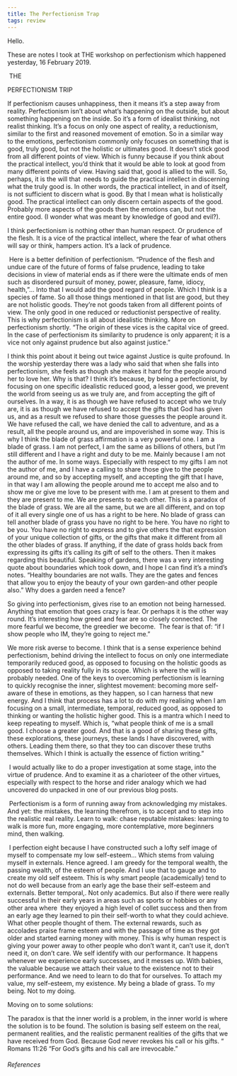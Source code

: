 ```yaml
---
title: The Perfectionism Trap
tags: review
---
```


Hello.

These are notes I took at THE workshop on perfectionism which happened yesterday, 16 February 2019.

  

 THE

PERFECTIONISM TRIP

  

If perfectionism causes unhappiness, then it means it’s a step away from reality. Perfectionism isn’t about what’s happening on the outside, but about something happening on the inside. So it’s a form of idealist thinking, not realist thinking. It’s a focus on only one aspect of reality, a reductionism, similar to the first and reasoned movement of emotion. So in a similar way to the emotions, perfectionism commonly only focuses on something that is good, truly good, but not the holistic or ultimates good. It doesn’t stick good from all different points of view. Which is funny because if you think about the practical intellect, you’d think that it would be able to look at good from many different points of view. Having said that, good is allied to the will. So, perhaps, it is the will that  needs to guide the practical intellect in discerning what the truly good is. In other words, the practical intellect, in and of itself, is not sufficient to discern what is good. By that I mean what is holistically good. The practical intellect can only discern certain aspects of the good. Probably more aspects of the goods then the emotions can, but not the entire good. (I wonder what was meant by knowledge of good and evil?).

I think perfectionism is nothing other than human respect. Or prudence of the flesh. It is a vice of the practical intellect, where the fear of what others will say or think, hampers action. It’s a lack of prudence.

 Here is a better definition of perfectionism. “Prudence of the flesh and undue care of the future of forms of false prudence, leading to take decisions in view of material ends as if there were the ultimate ends of men such as disordered pursuit of money, power, pleasure, fame, idiocy, health,”… Into that I would add the good regard of people. Which I think is a species of fame. So all those things mentioned in that list are good, but they are not holistic goods. They’re not goods taken from all different points of view. The only good in one reduced or reductionist perspective of reality. This is why perfectionism is all about idealistic thinking. More on perfectionism shortly. “The origin of these vices is the capital vice of greed. In the case of perfectionism its similarity to prudence is only apparent; it is a vice not only against prudence but also against justice.”

I think this point about it being out twice against Justice is quite profound. In the worship yesterday there was a lady who said that when she falls into perfectionism, she feels as though she makes it hard for the people around her to love her. Why is that? I think it’s because, by being a perfectionist, by focusing on one specific idealistic reduced good, a lesser good, we prevent the world from seeing us as we truly are, and from accepting the gift of ourselves. In a way, it is as though we have refused to accept who we truly are, it is as though we have refused to accept the gifts that God has given us, and as a result we refused to share those guesses the people around it. We have refused the call, we have denied the call to adventure, and as a result, all the people around us, and are impoverished in some way. This is why I think the blade of grass affirmation is a very powerful one. I am a blade of grass. I am not perfect, I am the same as billions of others, but I’m still different and I have a right and duty to be me. Mainly because I am not the author of me. In some ways. Especially with respect to my gifts I am not the author of me, and I have a calling to share those give to the people around me, and so by accepting myself, and accepting the gift that I have, in that way I am allowing the people around me to accept me also and to show me or give me love to be present with me. I am at present to them and they are present to me. We are presents to each other. This is a paradox of the blade of grass. We are all the same, but we are all different, and on top of it all every single one of us has a right to be here. No blade of grass can tell another blade of grass you have no right to be here. You have no right to be you. You have no right to express and to give others the that expression of your unique collection of gifts, or the gifts that make it different from all the other blades of grass. If anything, if the date of grass holds back from expressing its gifts it’s calling its gift of self to the others. Then it makes regarding this beautiful. Speaking of gardens, there was a very interesting quote about boundaries which took down, and I hope I can find it’s a mind’s notes. “Healthy boundaries are not walls. They are the gates and fences that allow you to enjoy the beauty of your own garden-and other people also.” Why does a garden need a fence?

  

So giving into perfectionism, gives rise to an emotion not being harnessed. Anything that emotion that goes crazy is fear. Or perhaps it is the other way round. It’s interesting how greed and fear are so closely connected. The more fearful we become, the greedier we become.  The fear is that of: “if I show people who IM, they’re going to reject me.”

We more risk averse to become. I think that is a sense experience behind perfectionism, behind driving the intellect to focus on only one intermediate temporarily reduced good, as opposed to focusing on the holistic goods as opposed to taking reality fully in its scope. Which is where the will is probably needed. One of the keys to overcoming perfectionism is learning to quickly recognise the inner, slightest movement: becoming more self-aware of these in emotions, as they happen, so I can harness that new energy. And I think that process has a lot to do with my realising when I am focusing on a small, intermediate, temporal, reduced good, as opposed to thinking or wanting the holistic higher good. This is a mantra which I need to keep repeating to myself. Which is, “what people think of me is a small good. I choose a greater good. And that is a good of sharing these gifts, these explorations, these journeys, these lands I have discovered, with others. Leading them there, so that they too can discover these truths themselves. Which I think is actually the essence of fiction writing.”

 I would actually like to do a proper investigation at some stage, into the virtue of prudence. And to examine it as a charioteer of the other virtues, especially with respect to the horse and rider analogy which we had uncovered do unpacked in one of our previous blog posts.

 Perfectionism is a form of running away from acknowledging my mistakes. And yet: the mistakes, the learning therefrom, is to accept and to step into the realistic real reality. Learn to walk: chase reputable mistakes: learning to walk is more fun, more engaging, more contemplative, more beginners mind, then walking.

 I perfection eight because I have constructed such a lofty self image of myself to compensate my low self-esteem… Which stems from valuing myself in externals. Hence agreed. I am greedy for the temporal wealth, the passing wealth, of the esteem of people. And I use that to gauge and to create my old self esteem. This is why smart people (academically) tend to not do well because from an early age the base their self-esteem and externals. Better temporal,. Not only academics. But also if there were really successful in their early years in areas such as sports or hobbies or any other area where  they enjoyed a high level of collet success and then from an early age they learned to pin their self-worth to what they could achieve. What other people thought of them. The external rewards, such as accolades praise frame esteem and with the passage of time as they got older and started earning money with money. This is why human respect is giving your power away to other people who don’t want it, can’t use it, don’t need it, on don’t care. We self identify with our performance. It happens whenever we experience early successes, and it messes up. With babies, the valuable because we attach their value to the existence not to their performance. And we need to learn to do that for ourselves. To attach my value, my self-esteem, my existence. My being a blade of grass. To my being. Not to my doing.

Moving on to some solutions:

The paradox is that the inner world is a problem, in the inner world is where the solution is to be found. The solution is basing self esteem on the real, permanent realities, and the realistic permanent realities of the gifts that we have received from God. Because God never revokes his call or his gifts. “ Romans 11:26 “For God’s gifts and his call are irrevocable.”








###### References